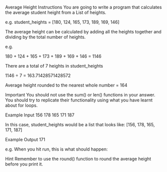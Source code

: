 Average Height
Instructions
You are going to write a program that calculates the average student height from a List of heights.

e.g. student_heights = [180, 124, 165, 173, 189, 169, 146]

The average height can be calculated by adding all the heights together and dividing by the total number of heights.

e.g.

180 + 124 + 165 + 173 + 189 + 169 + 146 = 1146

There are a total of 7 heights in student_heights

1146 ÷ 7 = 163.71428571428572

Average height rounded to the nearest whole number = 164

Important You should not use the sum() or len() functions in your answer. You should try to replicate their functionality using what you have learnt about for loops.

Example Input
156 178 165 171 187

In this case, student_heights would be a list that looks like: [156, 178, 165, 171, 187]

Example Output
171

e.g. When you hit run, this is what should happen:



Hint
Remember to use the round() function to round the average height before you print it.